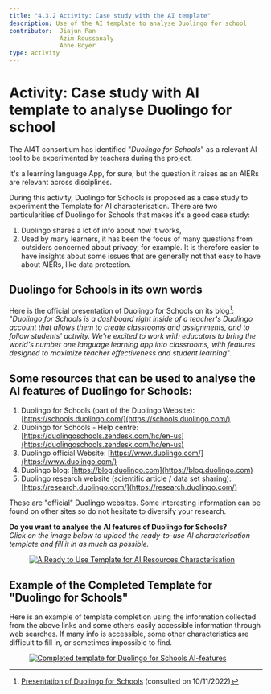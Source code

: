 ```yaml
---
title: "4.3.2 Activity: Case study with the AI template"
description: Use of the AI template to analyse Duolingo for school
contributor:  Jiajun Pan
              Azim Roussanaly
              Anne Boyer
type: activity
---
```


# Activity: Case study with AI template to analyse Duolingo for school

The AI4T consortium has identified "*Duolingo for Schools*" as a relevant AI tool to be experimented by teachers during the project.

It's a learning language App, for sure, but the question it raises as an AIERs are relevant across disciplines.

During this activity, Duolingo for Schools is proposed as a case study to experiment the Template for AI characterisation. There are two particularities of Duolingo for Schools that makes it's a good case study:

1. Duolingo shares a lot of info about how it works,
2. Used by many learners, it has been the focus of many questions from outsiders concerned about privacy, for example. It is therefore easier to have insights about some issues that are generally not that easy to have about AIERs, like data protection.

## Duolingo for Schools in its own words

Here is the official presentation of Duolingo for Schools on its blog[^1]: "*Duolingo for Schools is a dashboard right inside of a teacher's Duolingo account that allows them to create classrooms and assignments, and to follow students' activity. We're excited to work with educators to bring the world's number one language learning app into classrooms, with features designed to maximize teacher effectiveness and student learning*".

## Some resources that can be used to analyse the AI features of Duolingo for Schools:

1. Duolingo for Schools (part of the Duolingo Website): [https://schools.duolingo.com/](https://schools.duolingo.com/)
2. Duolingo for Schools - Help centre: [https://duolingoschools.zendesk.com/hc/en-us](https://duolingoschools.zendesk.com/hc/en-us)
3. Duolingo official Website: [https://www.duolingo.com/](https://www.duolingo.com/)
4. Duolingo blog: [https://blog.duolingo.com](https://blog.duolingo.com)
5. Duolingo research website (scientific article / data set sharing): [https://research.duolingo.com/](https://research.duolingo.com/)

These are "official" Duolingo websites. Some interesting information can be found on other sites so do not hesitate to diversify your research.

**Do you want to analyse the AI features of Duolingo for Schools?**  
_Click on the image below to uplaod the ready-to-use AI characterisation template and fill it in as much as possible._
<a href="Documents/AI4T-Template-Ready-to-use-en.pdf" target="_blank">
<figure>
  <img src="Images/Ready-To-Use-AI-Template.png" alt="A Ready to Use Template for AI Resources Characterisation"/>
</figure></a>

## Example of the Completed Template for "Duolingo for Schools"

Here is an example of template completion using the information collected from the above links and some others easily accessible information through web searches.
If many info is accessible, some other characteristics are difficult to fill in, or sometimes impossible to find.

<a href="Documents/AI4T-Template-Case-study-Duolingo-en.pdf" target="_blank">
<figure>
  <img src="Images/Template-Duolingo-for-School.png" alt="Completed template for Duolingo for Schools AI-features"/>
</figure></a>

[^1]: [Presentation of Duolingo for Schools](https://blog.duolingo.com/duolingo-for-schools/)
 (consulted on 10/11/2022)
